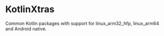# KotlinXtras

Common Kotlin packages with support for linux_arm32_hfp, linux_arm64 and Android native.






